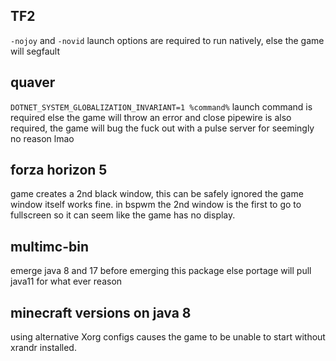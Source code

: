 ## TF2
`-nojoy` and `-novid` launch options are required to run natively, else the game will segfault

## quaver 
`DOTNET_SYSTEM_GLOBALIZATION_INVARIANT=1 %command%` launch command is required else the game will throw an error and close
pipewire is also required, the game will bug the fuck out with a pulse server for seemingly no reason lmao

## forza horizon 5
game creates a 2nd black window, this can be safely ignored the game window itself works fine.
in bspwm the 2nd window is the first to go to fullscreen so it can seem like the game has no display.

## multimc-bin
emerge java 8 and 17 before emerging this package else portage will pull java11 for what ever reason

## minecraft versions on java 8
using alternative Xorg configs causes the game to be unable to start without xrandr installed. 

